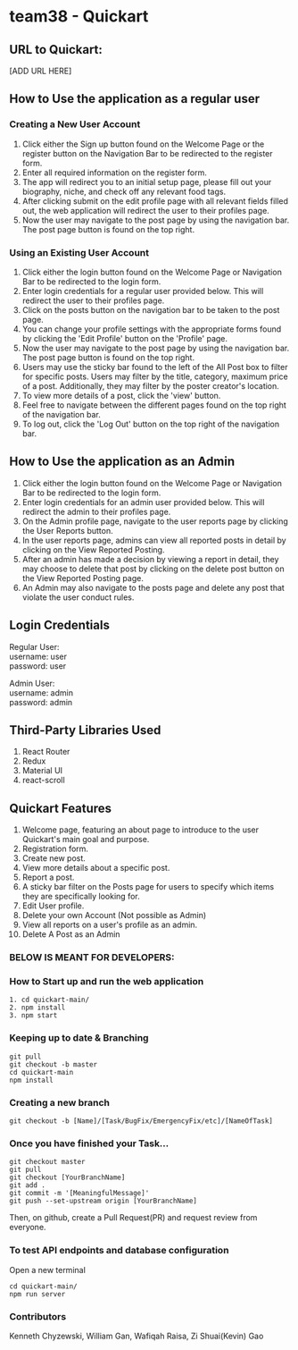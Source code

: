 # team38 - Quickart

## URL to Quickart:
[ADD URL HERE]

## How to Use the application as a regular user

### Creating a New User Account
1. Click either the Sign up button found on the Welcome Page or the register button on the Navigation Bar to be redirected to the register form.
2. Enter all required information on the register form.
3. The app will redirect you to an initial setup page, please fill out your biography, niche, and check off any relevant food tags.
4. After clicking submit on the edit profile page with all relevant fields filled out, the web application will redirect the user to their profiles page.
5. Now the user may navigate to the post page by using the navigation bar. The post page button is found on the top right. 

### Using an Existing User Account
1. Click either the login button found on the Welcome Page or Navigation Bar to be redirected to the login form.
2. Enter login credentials for a regular user provided below. This will redirect the user to their profiles page.
3. Click on the posts button on the navigation bar to be taken to the post page.
4. You can change your profile settings with the appropriate forms found by clicking the 'Edit Profile' button on the 'Profile' page.
5. Now the user may navigate to the post page by using the navigation bar. The post page button is found on the top right. 
6. Users may use the sticky bar found to the left of the All Post box to filter for specific posts. Users may filter by the title, category, maximum price of a post. Additionally, they may filter by the poster creator's location. 
5. To view more details of a post, click the 'view' button. 
6. Feel free to navigate between the different pages found on the top right of the navigation bar.
7. To log out, click the 'Log Out' button on the top right of the navigation bar. 

## How to Use the application as an Admin
1. Click either the login button found on the Welcome Page or Navigation Bar to be redirected to the login form.
2. Enter login credentials for an admin user provided below. This will redirect the admin to their profiles page.
3. On the Admin profile page, navigate to the user reports page by clicking the User Reports button.
4. In the user reports page, admins can view all reported posts in detail by clicking on the View Reported Posting.
5. After an admin has made a decision by viewing a report in detail, they may choose to delete that post by clicking on the delete post button on the View Reported Posting page.
6. An Admin may also navigate to the posts page and delete any post that violate the user conduct rules. 


## Login Credentials 
Regular User: \
username: user \
password: user 

Admin User: \
username: admin \
password: admin 

## Third-Party Libraries Used
1. React Router
2. Redux 
3. Material UI
4. react-scroll

## Quickart Features
1. Welcome page, featuring an about page to introduce to the user Quickart's main goal and purpose. 
2. Registration form.
3. Create new post. 
4. View more details about a specific post. 
5. Report a post.
6. A sticky bar filter on the Posts page for users to specify which items they are specifically looking for. 
10. Edit User profile.
11. Delete your own Account (Not possible as Admin)
12. View all reports on a user's profile as an admin.
13. Delete A Post as an Admin 

### BELOW IS MEANT FOR DEVELOPERS: 

### How to Start up and run the web application
```
1. cd quickart-main/ 
2. npm install  
3. npm start 
```

### Keeping up to date & Branching
```
git pull 
git checkout -b master 
cd quickart-main 
npm install 
```
### Creating a new branch
```
git checkout -b [Name]/[Task/BugFix/EmergencyFix/etc]/[NameOfTask]
```
### Once you have finished your Task...
```
git checkout master 
git pull 
git checkout [YourBranchName] 
git add . 
git commit -m '[MeaningfulMessage]' 
git push --set-upstream origin [YourBranchName]
```
Then, on github, create a Pull Request(PR) and request review from everyone.


### To test API endpoints and database configuration
Open a new terminal
```
cd quickart-main/
npm run server
```

### Contributors 
Kenneth Chyzewski, William Gan, Wafiqah Raisa, Zi Shuai(Kevin) Gao
